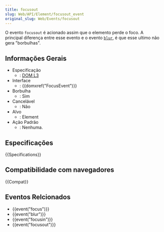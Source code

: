 ```yaml
---
title: focusout
slug: Web/API/Element/focusout_event
original_slug: Web/Events/focusout
---
```


O evento `focusout` é acionado assim que o elemento perde o foco. A principal diferença entre esse evento e o evento [`blur`](</pt-BR/docs/Mozilla_event_reference/blur_(event)>), é que esse ultimo não gera "borbulhas".

## Informações Gerais

- Especificação
  - : [DOM L3](https://www.w3.org/TR/DOM-Level-3-Events/#event-type-focusout)
- Interface
  - : {{domxref("FocusEvent")}}
- Borbulha
  - : Sim
- Cancelável
  - : Não
- Alvo
  - : Element
- Ação Padrão
  - : Nenhuma.

## Especificações

{{Specifications}}

## Compatibilidade com navegadores

{{Compat}}

## Eventos Relcionados

- {{event("focus")}}
- {{event("blur")}}
- {{event("focusin")}}
- {{event("focusout")}}
